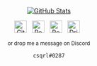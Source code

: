 <div align="center">
    
  [![GitHub Stats](https://github-readme-stats.vercel.app/api?username=clockworksquirrel&show_icons=true&count_private=true&hide_title=true&hide_border=true)][me/gh]
  
  <p>
    
[<img src="https://github.com/fluidicon.png" alt="GitHub" height="28" />][me/gh] &nbsp;
[<img src="https://images.rbxcdn.com/3b43a5c16ec359053fef735551716fc5.ico" alt="Roblox" height="28" />][me/rbx] &nbsp;
[<img src="https://doy2mn9upadnk.cloudfront.net/uploads/default/original/4X/6/b/1/6b16738af0d9f6edcf80e09e6bf38a4c9e7cfb83.png" alt="Roblox DevForum" height="28" />][me/rbxdev] &nbsp;
[<img src="https://cdn.dribbble.com/assets/dribbble-ball-192-23ecbdf987832231e87c642bb25de821af1ba6734a626c8c259a20a0ca51a247.png" alt="Dribbble" height="28" />][me/dribbble] &nbsp;

<sub>
or drop me a message on Discord
</sub>

```
csqrl#0287
```


  </p>
</div>

[me/gh]: https://github.com/ClockworkSquirrel
[me/rbx]: https://roblox.com/users/3659905/profile
[me/rbxdev]: https://devforum.roblox.com/u/csqrl
[me/dribbble]: https://dribbble.com/csqrl
